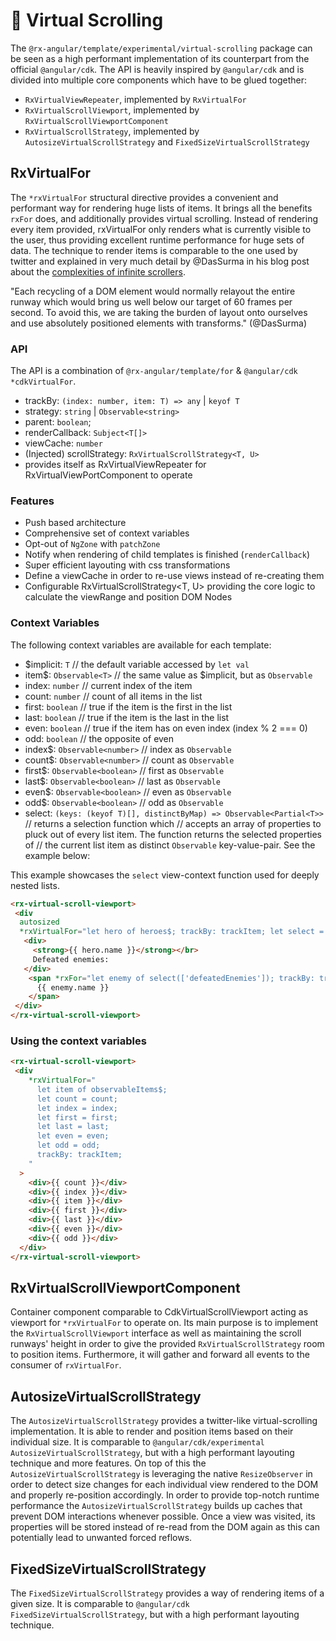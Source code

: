 # 🧪 Virtual Scrolling

The `@rx-angular/template/experimental/virtual-scrolling` package can be seen as a
high performant implementation of its counterpart from the official `@angular/cdk`.
The API is heavily inspired by `@angular/cdk` and is divided into multiple
core components which have to be glued together:

* `RxVirtualViewRepeater`, implemented by `RxVirtualFor`
* `RxVirtualScrollViewport`, implemented by `RxVirtualScrollViewportComponent`
* `RxVirtualScrollStrategy`, implemented by `AutosizeVirtualScrollStrategy` and `FixedSizeVirtualScrollStrategy`


## RxVirtualFor

The `*rxVirtualFor` structural directive provides a convenient and performant
way for rendering huge lists of items. It brings all the benefits `rxFor` does, and additionally provides virtual scrolling.
Instead of rendering every item provided, rxVirtualFor only renders what is currently visible to the user, thus providing
excellent runtime performance for huge sets of data. The technique to render items is comparable to the one used by twitter and 
explained in very much detail by @DasSurma in his blog post about the
[complexities of infinite scrollers](https://developer.chrome.com/blog/infinite-scroller/).   

"Each recycling of a DOM element would normally relayout the entire runway which would bring us well below our target
of 60 frames per second. To avoid this, we are taking the burden of layout onto ourselves and use absolutely positioned
elements with transforms." (@DasSurma)

### API
The API is a combination of `@rx-angular/template/for` &
`@angular/cdk` `*cdkVirtualFor`.
* trackBy: `(index: number, item: T) => any` | `keyof T`
* strategy: `string` | `Observable<string>`
* parent: `boolean`;
* renderCallback: `Subject<T[]>`
* viewCache: `number`
* (Injected) scrollStrategy: `RxVirtualScrollStrategy<T, U>`
* provides itself as RxVirtualViewRepeater for RxVirtualViewPortComponent to operate

### Features
* Push based architecture
* Comprehensive set of context variables
* Opt-out of `NgZone` with `patchZone`
* Notify when rendering of child templates is finished (`renderCallback`)
* Super efficient layouting with css transformations
* Define a viewCache in order to re-use views instead of re-creating them
* Configurable RxVirtualScrollStrategy<T, U> providing the core logic to calculate the viewRange and position DOM
  Nodes

### Context Variables

The following context variables are available for each template:

- $implicit: `T` // the default variable accessed by `let val`
- item$: `Observable<T>` // the same value as $implicit, but as `Observable`
- index: `number` // current index of the item
- count: `number` // count of all items in the list
- first: `boolean` // true if the item is the first in the list
- last: `boolean` // true if the item is the last in the list
- even: `boolean` // true if the item has on even index (index % 2 === 0)
- odd: `boolean` // the opposite of even
- index$: `Observable<number>` // index as `Observable`
- count$: `Observable<number>` // count as `Observable`
- first$: `Observable<boolean>` // first as `Observable`
- last$: `Observable<boolean>` // last as `Observable`
- even$: `Observable<boolean>` // even as `Observable`
- odd$: `Observable<boolean>` // odd as `Observable`
- select: `(keys: (keyof T)[], distinctByMap) => Observable<Partial<T>>`
  // returns a selection function which
  // accepts an array of properties to pluck out of every list item. The function returns the selected properties of
  // the current list item as distinct `Observable` key-value-pair. See the example below:

This example showcases the `select` view-context function used for deeply nested lists.

 ```html
<rx-virtual-scroll-viewport>
  <div
   autosized
   *rxVirtualFor="let hero of heroes$; trackBy: trackItem; let select = select;">
    <div>
      <strong>{{ hero.name }}</strong></br>
      Defeated enemies:
    </div>
     <span *rxFor="let enemy of select(['defeatedEnemies']); trackBy: trackEnemy;">
       {{ enemy.name }}
     </span>
  </div>
</rx-virtual-scroll-viewport>
 ```

### Using the context variables

```html
<rx-virtual-scroll-viewport>
 <div
    *rxVirtualFor="
      let item of observableItems$;
      let count = count;
      let index = index;
      let first = first;
      let last = last;
      let even = even;
      let odd = odd;
      trackBy: trackItem;
    "
  >
    <div>{{ count }}</div>
    <div>{{ index }}</div>
    <div>{{ item }}</div>
    <div>{{ first }}</div>
    <div>{{ last }}</div>
    <div>{{ even }}</div>
    <div>{{ odd }}</div>
  </div>
</rx-virtual-scroll-viewport>
```

## RxVirtualScrollViewportComponent

Container component comparable to CdkVirtualScrollViewport acting as viewport for `*rxVirtualFor` to operate on. 
Its main purpose is to implement the `RxVirtualScrollViewport` interface as well as maintaining the scroll runways'
height in order to give the provided `RxVirtualScrollStrategy` room to position items. Furthermore, it will gather and forward
all events to the consumer of `rxVirtualFor`.

## AutosizeVirtualScrollStrategy

The `AutosizeVirtualScrollStrategy` provides a twitter-like virtual-scrolling implementation. It is able to render and position
items based on their individual size. It is comparable to `@angular/cdk/experimental` `AutosizeVirtualScrollStrategy`, but with
a high performant layouting technique and more features. On top of this the `AutosizeVirtualScrollStrategy` is leveraging the
native `ResizeObserver` in order to detect size changes for each individual view rendered to the DOM and properly re-position
accordingly. In order to provide top-notch runtime performance the `AutosizeVirtualScrollStrategy` builds up caches that
prevent DOM interactions whenever possible. Once a view was visited, its properties will be stored instead of re-read from the DOM
again as this can potentially lead to unwanted forced reflows.

## FixedSizeVirtualScrollStrategy

The `FixedSizeVirtualScrollStrategy` provides a  way of rendering items of
a given size. It is comparable to `@angular/cdk` `FixedSizeVirtualScrollStrategy`,
but with a high performant layouting technique.
